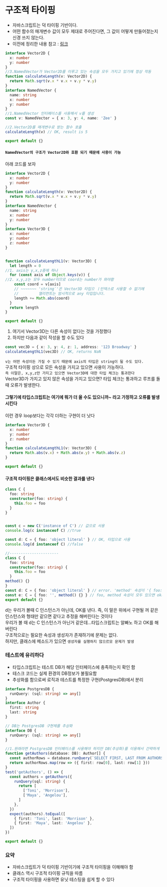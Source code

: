 # 구조적 타이핑
- 자바스크립트는 덕 타이핑 기반이다.
- 어떤 함수의 매개변수 값이 모두 제대로 주어진다면, 그 값이 어떻게 만들어졌는지 신경 쓰지 않는다.
- 이전에 정리한 내용 참고 : [링크](https://github.com/lionleeee/typescript-TIL/blob/main/24073002_Structural-Typing.md)

```ts
interface Vector2D {
  x: number
  y: number
}
//3.NamedVector가 Vector2D를 이루고 있는 속성을 모두 가지고 있기에 정상 작동
function calculateLength(v: Vector2D) {
  return Math.sqrt(v.x * v.x + v.y * v.y)
}
interface NamedVector {
  name: string
  x: number
  y: number
}
//1.NamedVector 인터페이스를 사용해서 v를 생성
const v: NamedVector = { x: 3, y: 4, name: 'Zee' }

//2.Vector2D를 매개변수로 받는 함수 호출
calculateLength(v) // OK, result is 5

export default {}

```

#### `NamedVector의 구조가 Vector2D와 호환 되기 때문에 사용이 가능`


아래 코드를 보자 
```ts
interface Vector2D {
  x: number
  y: number
}
function calculateLength(v: Vector2D) {
  return Math.sqrt(v.x * v.x + v.y * v.y)
}
interface NamedVector {
  name: string
  x: number
  y: number
}
interface Vector3D {
  x: number
  y: number
  z: number
}


function calculateLengthL1(v: Vector3D) {
  let length = 0
//1. axis는 y,x,z중에 하나
  for (const axis of Object.keys(v)) {
//2. x,y,z는 모두 number이므로 coord는 number가 와야함
    const coord = v[axis]
    // ~~~~~~~ 'string`'은 Vector3D 타입으 ㅣ인덱스로 사용할 수 없기에
    //         엘리먼트는 암시적으로 any 타입입니다.
    length += Math.abs(coord)
  }
  return length
}

export default {}
```

1. 여기서 Vector3D는 다른 속성이 없다는 것을 가정했다
2. 하지만 다음과 같이 작성을 할 수도 있다
```ts
const vec3D = { x: 3, y: 4, z: 1, address: '123 Broadway' }
calculateLengthL1(vec3D) // OK, returns NaN

```
`v는 어떤 속성이든 가질 수 있기 때문에 axis의 타입은 string이 될 수도 있다.`<br/>
구조적 타이핑 상으로 모든 속성을 가지고 있으면 사용이 가능하다.<br/>
`즉 이말은, x,y,z만 가지고 있으면 Vector3D에 대한 타입 체크는 통과한다`<br/>
Vector3D가 가지고 있지 않은 속성을 가지고 있으면? 타입 체크는 통과하고 루프를 돌 때 오류가 발생한다.<br/>
#### 그렇기에 타입스크립트는 여기에 뭐가 더 올 수도 있으니까~ 라고 가정하고 오류를 발생시킨다

이런 경우 loop보다는 각각 더하는 구현이 더 낫다
```ts
interface Vector3D {
  x: number
  y: number
  z: number
}
function calculateLengthL1(v: Vector3D) {
  return Math.abs(v.x) + Math.abs(v.y) + Math.abs(v.z)
}

export default {}
```


#### 구조적 타이핑은 클래스에서도 비슷한 결과를 낸다
```ts
class C {
  foo: string
  constructor(foo: string) {
    this.foo = foo
  }
}


const c = new C('instance of C') // 값으로 사용
console.log(c instanceof C) //true

const d: C = { foo: 'object literal' } // OK, 타입으로 사용
console.log(d instanceof C) //false

//----------------------
class C {
  foo: string
  constructor(foo: string) {
    this.foo = foo
  }
method() {}
}
const d: C = { foo: 'object literal' } // error. 'method' 속성이 '{ foo: string; }' 형식에 없지만 'C' 형식에서 필수입니다.
const e: C = { foo: '', method() {} } // foo, method 속성이 모두 있으면 okay.
export default {}
```
d는 우리가 볼때 C 인스턴스가 아닌데, OK를 낸다. 즉, 이 말은 위에서 구현될 꺼 같은 인스턴스와 형태만 같으면 같다고 추정을 해버린다는 것이다<br/>
우리가 볼 때 d는 C 인스턴스가 아닌거 같은데...타입스크립트는 알빠노 하고 OK를 해버린다<br/>
구조적으로는 필요한 속성과 생성자가 존재하기에 문제는 없다.<br/>
하지만, 클래스에 메소드가 있으면 `생성자를 실행하지 않으르모 문제가 발생`



### 테스트에 유리하다
- 타입스크립트는 테스트 DB가 해당 인터페이스에 충족하는지 확인 함
- 테스크 코드는 실제 환경의 DB정보가 불필요함
- 추상화를 함으로써 로직과 테스트를 특정한 구현(PostgresDB)에서 분리
```ts
interface PostgresDB {
  runQuery: (sql: string) => any[]
}
interface Author {
  first: string
  last: string
}

// DB는 PostgresDB 구현체를 추상화
interface DB {
  runQuery: (sql: string) => any[]
}

//1.원래라면 PostgresDB 인터페이스를 사용해야 하지만 DB(추상화)를 이용해서 간략하게 사용이 가능하다
function getAuthors(database: DB): Author[] {
  const authorRows = database.runQuery(`SELECT FIRST, LAST FROM AUTHORS`)
  return authorRows.map(row => ({ first: row[0], last: row[1] }))
}
test('getAuthors', () => {
  const authors = getAuthors({
    runQuery(sql: string) {
      return [
        ['Toni', 'Morrison'],
        ['Maya', 'Angelou'],
      ]
    },
  })
  expect(authors).toEqual([
    { first: 'Toni', last: 'Morrison' },
    { first: 'Maya', last: 'Angelou' },
  ])
})

export default {}
```



### 요약
- 자바스크립트가 덕 타이핑 기반이기에 구조적 타이핑을 이해해야 함
- 클래스 역시 구조적 타이핑 규칙을 따름
- 구조적 타이핑을 사용하면 유닛 테스팅을 쉽게 할 수 있다
  
